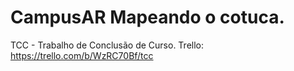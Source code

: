 # CampusAR Mapeando o cotuca.
TCC - Trabalho de Conclusão de Curso.
Trello: https://trello.com/b/WzRC70Bf/tcc

